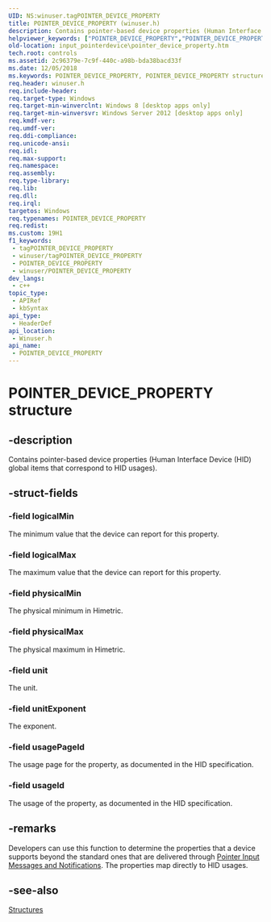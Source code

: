 ```yaml
---
UID: NS:winuser.tagPOINTER_DEVICE_PROPERTY
title: POINTER_DEVICE_PROPERTY (winuser.h)
description: Contains pointer-based device properties (Human Interface Device (HID) global items that correspond to HID usages).
helpviewer_keywords: ["POINTER_DEVICE_PROPERTY","POINTER_DEVICE_PROPERTY structure","input_pointerdevice.pointer_device_property","tagPOINTER_DEVICE_PROPERTY","unifiedinputstack.pointer_device_property","winuser/POINTER_DEVICE_PROPERTY"]
old-location: input_pointerdevice\pointer_device_property.htm
tech.root: controls
ms.assetid: 2c96379e-7c9f-440c-a98b-bda38bacd33f
ms.date: 12/05/2018
ms.keywords: POINTER_DEVICE_PROPERTY, POINTER_DEVICE_PROPERTY structure, input_pointerdevice.pointer_device_property, tagPOINTER_DEVICE_PROPERTY, unifiedinputstack.pointer_device_property, winuser/POINTER_DEVICE_PROPERTY
req.header: winuser.h
req.include-header: 
req.target-type: Windows
req.target-min-winverclnt: Windows 8 [desktop apps only]
req.target-min-winversvr: Windows Server 2012 [desktop apps only]
req.kmdf-ver: 
req.umdf-ver: 
req.ddi-compliance: 
req.unicode-ansi: 
req.idl: 
req.max-support: 
req.namespace: 
req.assembly: 
req.type-library: 
req.lib: 
req.dll: 
req.irql: 
targetos: Windows
req.typenames: POINTER_DEVICE_PROPERTY
req.redist: 
ms.custom: 19H1
f1_keywords:
 - tagPOINTER_DEVICE_PROPERTY
 - winuser/tagPOINTER_DEVICE_PROPERTY
 - POINTER_DEVICE_PROPERTY
 - winuser/POINTER_DEVICE_PROPERTY
dev_langs:
 - c++
topic_type:
 - APIRef
 - kbSyntax
api_type:
 - HeaderDef
api_location:
 - Winuser.h
api_name:
 - POINTER_DEVICE_PROPERTY
---
```


# POINTER_DEVICE_PROPERTY structure


## -description

Contains pointer-based device properties (Human Interface Device (HID) global items that correspond to HID usages).

## -struct-fields

### -field logicalMin

The minimum value that the device can report for this property.

### -field logicalMax

The maximum value that the device can report for this property.

### -field physicalMin

The physical minimum  in Himetric.

### -field physicalMax

The physical maximum in Himetric.

### -field unit

The unit.

### -field unitExponent

The exponent.

### -field usagePageId

The usage page for the property, as documented in the HID specification.

### -field usageId

The usage  of  the property, as documented in the HID specification.

## -remarks

Developers can use this function to determine the properties that a device supports beyond the standard ones that are delivered through <a href="/windows/win32/inputmsg/messages-and-notifications">Pointer Input Messages and Notifications</a>. The properties map directly to HID usages.

## -see-also

<a href="/previous-versions/windows/desktop/input_pointerdevice/structures">Structures</a>